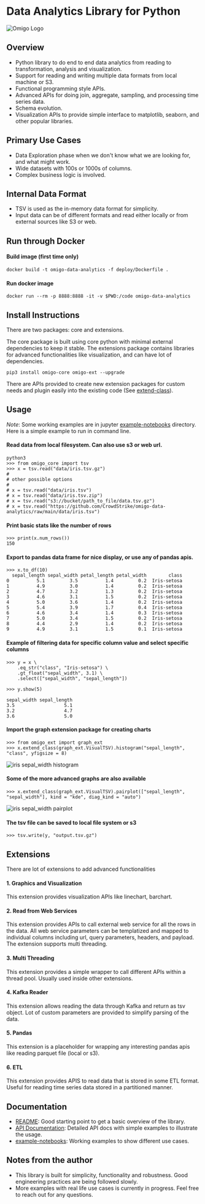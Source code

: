 # Data Analytics Library for Python 
![Omigo Logo](https://github.com/CrowdStrike/omigo-data-analytics/blob/ajaiswal_dev/images/omigo-logo.jpeg)

## Overview
 * Python library to do end to end data analytics from reading to transformation, analysis and visualization.
 * Support for reading and writing multiple data formats from local machine or S3.
 * Functional programming style APIs.
 * Advanced APIs for doing join, aggregate, sampling, and processing time series data.
 * Schema evolution.
 * Visualization APIs to provide simple interface to matplotlib, seaborn, and other popular libraries.

## Primary Use Cases 
 * Data Exploration phase when we don't know what we are looking for, and what might work.
 * Wide datasets with 100s or 1000s of columns.
 * Complex business logic is involved. 

## Internal Data Format
 * TSV is used as the in-memory data format for simplicity.
 * Input data can be of different formats and read either locally or from external sources like S3 or web.

## Run through Docker
#### Build image (first time only)
```
docker build -t omigo-data-analytics -f deploy/Dockerfile .
```

#### Run docker image
```
docker run --rm -p 8888:8888 -it -v $PWD:/code omigo-data-analytics
```

## Install Instructions
There are two packages: core and extensions. 

The core package is built using core python with minimal external dependencies to keep it stable.
The extensions package contains libraries for advanced functionalities like visualization, and can have lot of dependencies.

```
pip3 install omigo-core omigo-ext --upgrade
```

There are APIs provided to create new extension packages for custom needs and plugin easily into the existing code (See [extend-class](example-notebooks/extend-class.ipynb)).

## Usage
*Note*: Some working examples are in jupyter [example-notebooks](example-notebooks) directory. Here is a simple example to run in command line.

#### Read data from local filesystem. Can also use s3 or web url.
```
python3
>>> from omigo_core import tsv
>>> x = tsv.read("data/iris.tsv.gz")
#
# other possible options
#
# x = tsv.read("data/iris.tsv")
# x = tsv.read("data/iris.tsv.zip")
# x = tsv.read("s3://bucket/path_to_file/data.tsv.gz")
# x = tsv.read("https://github.com/CrowdStrike/omigo-data-analytics/raw/main/data/iris.tsv")
```
#### Print basic stats like the number of rows
```
>>> print(x.num_rows())
150
```

#### Export to pandas data frame for nice display, or use any of pandas apis. 
```
>>> x.to_df(10)
  sepal_length sepal_width petal_length petal_width        class
0          5.1         3.5          1.4         0.2  Iris-setosa
1          4.9         3.0          1.4         0.2  Iris-setosa
2          4.7         3.2          1.3         0.2  Iris-setosa
3          4.6         3.1          1.5         0.2  Iris-setosa
4          5.0         3.6          1.4         0.2  Iris-setosa
5          5.4         3.9          1.7         0.4  Iris-setosa
6          4.6         3.4          1.4         0.3  Iris-setosa
7          5.0         3.4          1.5         0.2  Iris-setosa
8          4.4         2.9          1.4         0.2  Iris-setosa
9          4.9         3.1          1.5         0.1  Iris-setosa
```

#### Example of filtering data for specific column value and select specific columns
```
>>> y = x \
    .eq_str("class", "Iris-setosa") \
    .gt_float("sepal_width", 3.1) \
    .select(["sepal_width", "sepal_length"])

>>> y.show(5)

sepal_width	sepal_length
3.5        	         5.1
3.2        	         4.7
3.6        	         5.0
```
#### Import the graph extension package for creating charts
```
>>> from omigo_ext import graph_ext
>>> x.extend_class(graph_ext.VisualTSV).histogram("sepal_length", "class", yfigsize = 8)
```
![iris sepal_width histogram](images/iris-hist.png)

#### Some of the more advanced graphs are also available
```
>>> x.extend_class(graph_ext.VisualTSV).pairplot(["sepal_length", "sepal_width"], kind = "kde", diag_kind = "auto")
```
![iris sepal_width pairplot](images/iris-pairplot.png)

#### The tsv file can be saved to local file system or s3
```
>>> tsv.write(y, "output.tsv.gz")
```

## Extensions
There are lot of extensions to add advanced functionalities
#### 1. Graphics and Visualization
This extension provides visualization APIs like linechart, barchart. 

#### 2. Read from Web Services
This extension provides APIs to call external web service for all the rows in the data. All web service parameters can be templatized and mapped to individual columns including url, query parameters, 
headers, and payload. The extension supports multi threading.

#### 3. Multi Threading
This extension provides a simple wrapper to call different APIs within a thread pool. Usually used inside other extensions.

#### 4. Kafka Reader
This extension allows reading the data through Kafka and return as tsv object. Lot of custom parameters are provided to simplify parsing of the data.

#### 5. Pandas
This extension is a placeholder for wrapping any interesting pandas apis like reading parquet file (local or s3).

#### 6. ETL
This extension provides APIS to read data that is stored in some ETL format. Useful for reading time series data stored in a partitioned manner.

## Documentation
* [README](README.md): Good starting point to get a basic overview of the library.
* [API Documentation](https://github.com/CrowdStrike/omigo-data-analytics/wiki/API-Documentation): Detailed API docs with simple examples to illustrate the usage.
* [example-notebooks](example-notebooks): Working examples to show different use cases.

## Notes from the author
* This library is built for simplicity, functionality and robustness. Good engineering practices are being followed slowly.
* More examples with real life use cases is currently in progress. Feel free to reach out for any questions. 

